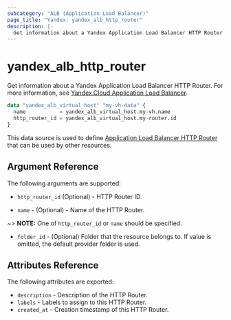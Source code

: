 ```yaml
---
subcategory: "ALB (Application Load Balancer)"
page_title: "Yandex: yandex_alb_http_router"
description: |-
  Get information about a Yandex Application Load Balancer HTTP Router.
---
```



# yandex_alb_http_router




Get information about a Yandex Application Load Balancer HTTP Router. For more information, see [Yandex.Cloud Application Load Balancer](https://cloud.yandex.com/en/docs/application-load-balancer/quickstart).

```terraform
data "yandex_alb_virtual_host" "my-vh-data" {
  name           = yandex_alb_virtual_host.my-vh.name
  http_router_id = yandex_alb_virtual_host.my-router.id
}
```

This data source is used to define [Application Load Balancer HTTP Router](https://cloud.yandex.com/en/docs/application-load-balancer/concepts/http-router) that can be used by other resources.

## Argument Reference

The following arguments are supported:

* `http_router_id` (Optional) - HTTP Router ID.

* `name` - (Optional) - Name of the HTTP Router.

~> **NOTE:** One of `http_router_id` or `name` should be specified.

* `folder_id` - (Optional) Folder that the resource belongs to. If value is omitted, the default provider folder is used.

## Attributes Reference

The following attributes are exported:

* `description` - Description of the HTTP Router.
* `labels` - Labels to assign to this HTTP Router.
* `created_at` - Creation timestamp of this HTTP Router.
